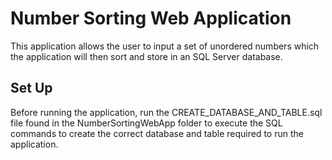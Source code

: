 # Number Sorting Web Application

This application allows the user to input a set of unordered numbers which the application will then sort and store in an SQL Server database.

## Set Up
Before running the application, run the CREATE_DATABASE_AND_TABLE.sql file found in the NumberSortingWebApp folder to execute the SQL commands to create the correct database and table required to run the application.